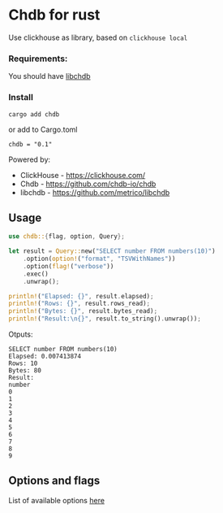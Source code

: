 # Chdb for rust

Use clickhouse as library, based on `clickhouse local`

### Requirements:

You should have [libchdb](https://github.com/metrico/libchdb#package-installation)

### Install

```
cargo add chdb
```
or add to Cargo.toml
```
chdb = "0.1"
```

Powered by:

- ClickHouse - https://clickhouse.com/
- Chdb - https://github.com/chdb-io/chdb
- libchdb - https://github.com/metrico/libchdb



## Usage

```rust
use chdb::{flag, option, Query};

let result = Query::new("SELECT number FROM numbers(10)")
    .option(option!("format", "TSVWithNames"))
    .option(flag!("verbose"))
    .exec()
    .unwrap();

println!("Elapsed: {}", result.elapsed);
println!("Rows: {}", result.rows_read);
println!("Bytes: {}", result.bytes_read);
println!("Result:\n{}", result.to_string().unwrap());
```

Otputs:
```
SELECT number FROM numbers(10)
Elapsed: 0.007413874
Rows: 10
Bytes: 80
Result:
number
0
1
2
3
4
5
6
7
8
9

```

## Options and flags

List of available options [here](OPTIONS.md)
